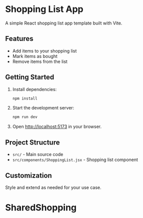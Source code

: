 # Shopping List App

A simple React shopping list app template built with Vite.

## Features

- Add items to your shopping list
- Mark items as bought
- Remove items from the list

## Getting Started

1. Install dependencies:
   ```sh
   npm install
   ```
2. Start the development server:
   ```sh
   npm run dev
   ```
3. Open [http://localhost:5173](http://localhost:5173) in your browser.

## Project Structure

- `src/` - Main source code
- `src/components/ShoppingList.jsx` - Shopping list component

## Customization

Style and extend as needed for your use case.
# SharedShopping
